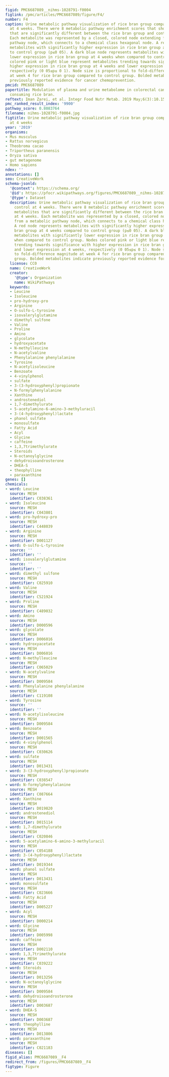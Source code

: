 ```yaml
---
figid: PMC6687089__nihms-1028791-f0004
figlink: /pmc/articles/PMC6687089/figure/F4/
number: F4
caption: Urine metabolic pathway visualization of rice bran group compared to control
  at 4 weeks. There were 8 metabolic pathway enrichment scores that show metabolites
  that are significantly different between the rice bran group and control at 4 weeks.
  Each metabolite was represented by a closed, colored node extending from a metabolic
  pathway node, which connects to a chemical class hexagonal node. A red node represents
  metabolites with significantly higher expression in rice bran group at 4 weeks compared
  to control group (p≤0 05). A dark blue node represents metabolites with significantly
  lower expression in rice bran group at 4 weeks when compared to control group. Nodes
  colored pink or light blue represent metabolites trending towards significance with
  higher expression in rice bran group at 4 weeks and lower expression at 4 weeks,
  respectively (0 05≤p≤ 0 1). Node size is proportional to fold-difference magnitude
  at week 4 for rice bran group compared to control group. Bolded metabolites indicate
  previously reported evidence for cancer chemoprevention.
pmcid: PMC6687089
papertitle: Modulation of plasma and urine metabolome in colorectal cancer survivors
  consuming rice bran.
reftext: Iman Zarei, et al. Integr Food Nutr Metab. 2019 May;6(3):10.15761/IFNM.1000252.
pmc_ranked_result_index: '9900'
pathway_score: 0.8083764
filename: nihms-1028791-f0004.jpg
figtitle: Urine metabolic pathway visualization of rice bran group compared to control
  at 4 weeks
year: '2019'
organisms:
- Mus musculus
- Rattus norvegicus
- Theobroma cacao
- Triportheus paranensis
- Oryza sativa
- gut metagenome
- Homo sapiens
ndex: ''
annotations: []
seo: CreativeWork
schema-jsonld:
  '@context': https://schema.org/
  '@id': https://pfocr.wikipathways.org/figures/PMC6687089__nihms-1028791-f0004.html
  '@type': Dataset
  description: Urine metabolic pathway visualization of rice bran group compared to
    control at 4 weeks. There were 8 metabolic pathway enrichment scores that show
    metabolites that are significantly different between the rice bran group and control
    at 4 weeks. Each metabolite was represented by a closed, colored node extending
    from a metabolic pathway node, which connects to a chemical class hexagonal node.
    A red node represents metabolites with significantly higher expression in rice
    bran group at 4 weeks compared to control group (p≤0 05). A dark blue node represents
    metabolites with significantly lower expression in rice bran group at 4 weeks
    when compared to control group. Nodes colored pink or light blue represent metabolites
    trending towards significance with higher expression in rice bran group at 4 weeks
    and lower expression at 4 weeks, respectively (0 05≤p≤ 0 1). Node size is proportional
    to fold-difference magnitude at week 4 for rice bran group compared to control
    group. Bolded metabolites indicate previously reported evidence for cancer chemoprevention.
  license: CC0
  name: CreativeWork
  creator:
    '@type': Organization
    name: WikiPathways
  keywords:
  - Leucine
  - Isoleucine
  - pro-hydroxy-pro
  - Arginine
  - O-sulfo-L-tyrosine
  - isovalerylglutamine
  - dimethyl sulfone
  - Valine
  - Proline
  - Amino
  - glycolate
  - hydroxyacetate
  - N-methylleucine
  - N-acetylvaline
  - Phenylalanine phenylalanine
  - Tyrosine
  - N-acetylisoleucine
  - Benzoate
  - 4-vinylphenol
  - sulfate
  - 3-(3-hydroxyphenyl)propionate
  - N-formylphenylalanine
  - Xanthine
  - androstenediol
  - 1,7-dimethylurate
  - 5-acetylamino-6-amino-3-methyluracil
  - 3-(4-hydroxyphenyl)lactate
  - phanol sulfate
  - monosulfate
  - Fatty Acid
  - Acyl
  - Glycine
  - caffeine
  - 1,3,7trimethylurate
  - Steroids
  - N-octanoylglycine
  - dehydroisoandrosterone
  - DHEA-S
  - theophylline
  - paraxanthine
genes: []
chemicals:
- word: Leucine
  source: MESH
  identifier: C038361
- word: Isoleucine
  source: MESH
  identifier: C043801
- word: pro-hydroxy-pro
  source: MESH
  identifier: C448039
- word: Arginine
  source: MESH
  identifier: D001127
- word: O-sulfo-L-tyrosine
  source: ''
  identifier: ''
- word: isovalerylglutamine
  source: ''
  identifier: ''
- word: dimethyl sulfone
  source: MESH
  identifier: C025910
- word: Valine
  source: MESH
  identifier: C521924
- word: Proline
  source: MESH
  identifier: C489032
- word: Amino
  source: MESH
  identifier: D000596
- word: glycolate
  source: MESH
  identifier: D006016
- word: hydroxyacetate
  source: MESH
  identifier: D006016
- word: N-methylleucine
  source: MESH
  identifier: C065029
- word: N-acetylvaline
  source: MESH
  identifier: D009584
- word: Phenylalanine phenylalanine
  source: MESH
  identifier: C119108
- word: Tyrosine
  source: ''
  identifier: ''
- word: N-acetylisoleucine
  source: MESH
  identifier: D009584
- word: Benzoate
  source: MESH
  identifier: D001565
- word: 4-vinylphenol
  source: MESH
  identifier: C030626
- word: sulfate
  source: MESH
  identifier: D013431
- word: 3-(3-hydroxyphenyl)propionate
  source: MESH
  identifier: C038547
- word: N-formylphenylalanine
  source: MESH
  identifier: C087664
- word: Xanthine
  source: MESH
  identifier: D019820
- word: androstenediol
  source: MESH
  identifier: D015114
- word: 1,7-dimethylurate
  source: MESH
  identifier: C020846
- word: 5-acetylamino-6-amino-3-methyluracil
  source: MESH
  identifier: C054188
- word: 3-(4-hydroxyphenyl)lactate
  source: MESH
  identifier: D019344
- word: phanol sulfate
  source: MESH
  identifier: D013431
- word: monosulfate
  source: MESH
  identifier: C023666
- word: Fatty Acid
  source: MESH
  identifier: D005227
- word: Acyl
  source: MESH
  identifier: D000214
- word: Glycine
  source: MESH
  identifier: D005998
- word: caffeine
  source: MESH
  identifier: D002110
- word: 1,3,7trimethylurate
  source: MESH
  identifier: C039222
- word: Steroids
  source: MESH
  identifier: D013256
- word: N-octanoylglycine
  source: MESH
  identifier: D009584
- word: dehydroisoandrosterone
  source: MESH
  identifier: D003687
- word: DHEA-S
  source: MESH
  identifier: D003687
- word: theophylline
  source: MESH
  identifier: D013806
- word: paraxanthine
  source: MESH
  identifier: C021183
diseases: []
figid_alias: PMC6687089__F4
redirect_from: /figures/PMC6687089__F4
figtype: Figure
---
```

